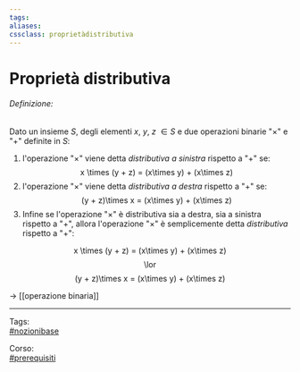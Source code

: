 ```yaml
---
tags:
aliases:
cssclass: proprietàdistributiva
---
```

# Proprietà distributiva
###### Definizione:
Dato un insieme $S$, degli elementi $x$, $y$, $z$ $\in S$ e due operazioni binarie "$\times$" e "$+$" definite in $S$:
1. l'operazione "$\times$" viene detta *distributiva a sinistra* rispetto a "$+$"  se:  <div class="importante"><span class="math display"> x \times  (y + z) = (x\times y) + (x\times z)  </span></div>
2. l'operazione "$\times$" viene detta *distributiva a destra* rispetto a "$+$"  se: <div class="importante"> <span class="math display"> (y + z)\times x = (x\times y) + (x\times z) </span> </div>
3. Infine se l'operazione "$\times$" è distributiva sia  a destra, sia a sinistra rispetto a "$+$", allora l'operazione "$\times$" è semplicemente detta *distributiva* rispetto a "$+$":
<div id="tabella_1">
	<div class="importante">
		<span class="math display"> x \times  (y + z) = (x\times y) + (x\times z)</span>
	</div>
	<span class="math display"> \lor </span>
	<div class="importante"> 
		<span class="math display"> (y + z)\times x = (x\times y) + (x\times z)
		</span> 
	</div>
</div>

$\rightarrow$ [[operazione binaria]]


***
Tags:  
[#nozionibase](app://obsidian.md/index.html#nozionibase)

Corso:  
[#prerequisiti](app://obsidian.md/index.html#prerequisiti)
